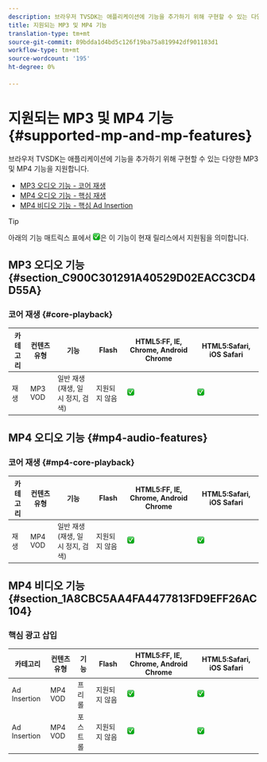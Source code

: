 ```yaml
---
description: 브라우저 TVSDK는 애플리케이션에 기능을 추가하기 위해 구현할 수 있는 다양한 MP3 및 MP4 기능을 지원합니다.
title: 지원되는 MP3 및 MP4 기능
translation-type: tm+mt
source-git-commit: 89bdda1d4bd5c126f19ba75a819942df901183d1
workflow-type: tm+mt
source-wordcount: '195'
ht-degree: 0%

---
```



# 지원되는 MP3 및 MP4 기능 {#supported-mp-and-mp-features}

브라우저 TVSDK는 애플리케이션에 기능을 추가하기 위해 구현할 수 있는 다양한 MP3 및 MP4 기능을 지원합니다.
* [MP3 오디오 기능 - 코어 재생](#core-playback)
* [MP4 오디오 기능 - 핵심 재생](#mp4-audio-features)
* [MP4 비디오 기능 - 핵심 Ad Insertion](#section_1A8CBC5AA4FA4477813FD9EFF26AC104)

>[!TIP]
>
>아래의 기능 매트릭스 표에서 ![지원되는 아이콘](assets/supported15.png)은 이 기능이 현재 릴리스에서 지원됨을 의미합니다.

## MP3 오디오 기능 {#section_C900C301291A40529D02EACC3CD4D55A}

### 코어 재생 {#core-playback}

| 카테고리 | 컨텐츠 유형 | 기능 | Flash | HTML5:FF, IE, Chrome, Android Chrome | HTML5:Safari, iOS Safari |
|--- |--- |--- |--- |--- |--- |
| 재생 | MP3 VOD | 일반 재생(재생, 일시 정지, 검색) | 지원되지 않음 | ![지원되는 아이콘](assets/supported15.png) | ![지원되는 아이콘](assets/supported15.png) |

## MP4 오디오 기능 {#mp4-audio-features}

### 코어 재생 {#mp4-core-playback}

| 카테고리 | 컨텐츠 유형 | 기능 | Flash | HTML5:FF, IE, Chrome, Android Chrome | HTML5:Safari, iOS Safari |
|--- |--- |--- |--- |--- |--- |
| 재생 | MP4 VOD | 일반 재생(재생, 일시 정지, 검색) | 지원되지 않음 | ![지원되는 아이콘](assets/supported15.png) | ![지원되는 아이콘](assets/supported15.png) |

## MP4 비디오 기능 {#section_1A8CBC5AA4FA4477813FD9EFF26AC104}

### 핵심 광고 삽입

| 카테고리 | 컨텐츠 유형 | 기능 | Flash | HTML5:FF, IE, Chrome, Android Chrome | HTML5:Safari, iOS Safari |
|--- |--- |--- |--- |--- |--- |
| Ad Insertion | MP4 VOD | 프리롤 | 지원되지 않음 | ![지원되는 아이콘](assets/supported15.png) | ![지원되는 아이콘](assets/supported15.png) |
| Ad Insertion | MP4 VOD | 포스트롤 | 지원되지 않음 | ![지원되는 아이콘](assets/supported15.png) | ![지원되는 아이콘](assets/supported15.png) |